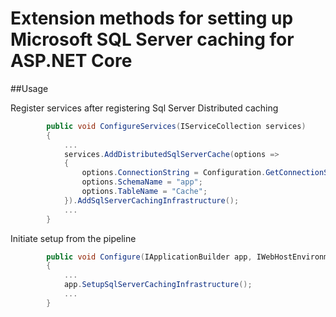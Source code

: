 # Extension methods for setting up Microsoft SQL Server caching for ASP.NET Core

##Usage

Register services after registering Sql Server Distributed caching
```csharp
        public void ConfigureServices(IServiceCollection services)
        {
            ...
            services.AddDistributedSqlServerCache(options =>
            {
                options.ConnectionString = Configuration.GetConnectionString("CacheDbConnection");
                options.SchemaName = "app";
                options.TableName = "Cache";
            }).AddSqlServerCachingInfrastructure();
            ...
        }
```

Initiate setup from the pipeline
```csharp
        public void Configure(IApplicationBuilder app, IWebHostEnvironment env)
        {
            ...
            app.SetupSqlServerCachingInfrastructure();
            ...
        }
```

